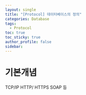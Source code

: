 ```yaml
---
layout: single
title: "[Protocol] 데이터베이스의 정의"
categories: Database
tags:
  - Protocol
toc: true
toc_sticky: true
author_profile: false
sidebar:
---
```

# 기본개념

TCP/IP
HTTP/ HTTPS
SOAP 등
